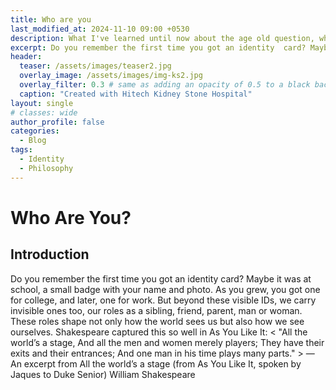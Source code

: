 ```yaml
---
title: Who are you
last_modified_at: 2024-11-10 09:00 +0530
description: What I've learned until now about the age old question, who are you?
excerpt: Do you remember the first time you got an identity  card? Maybe it was at school, a small badge with your name and photo.
header:
  teaser: /assets/images/teaser2.jpg
  overlay_image: /assets/images/img-ks2.jpg
  overlay_filter: 0.3 # same as adding an opacity of 0.5 to a black background
  caption: "Created with Hitech Kidney Stone Hospital" 
layout: single
# classes: wide
author_profile: false
categories:
  - Blog
tags:
  - Identity
  - Philosophy
---
```

# Who Are You?
## Introduction
Do you remember the first time you got an identity  card? Maybe it was at school, a small badge with your name and photo. As you grew, you got one for college, and later, one for work. But beyond these visible IDs, we carry invisible ones too, our roles as a sibling, friend, parent, man or woman. These roles shape not only how the world sees us but also how we see ourselves. 
Shakespeare captured this so well in As You Like It:
< "All the world’s a stage,
And all the men and women merely players;
They have their exits and their entrances;
And one man in his time plays many parts." >
—An excerpt from All the world’s a stage (from As You Like It, spoken by Jaques to Duke Senior) William Shakespeare

